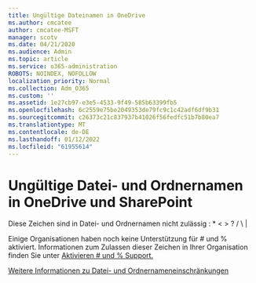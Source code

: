 ```yaml
---
title: Ungültige Dateinamen in OneDrive
ms.author: cmcatee
author: cmcatee-MSFT
manager: scotv
ms.date: 04/21/2020
ms.audience: Admin
ms.topic: article
ms.service: o365-administration
ROBOTS: NOINDEX, NOFOLLOW
localization_priority: Normal
ms.collection: Adm_O365
ms.custom: ''
ms.assetid: 1e27cb97-e3e5-4533-9f49-585b63399fb5
ms.openlocfilehash: 6c2559e75be2049353de79fc9c1c42adf6df9b31
ms.sourcegitcommit: c26373c21c837937b41026f56fedfc51b7b80ea7
ms.translationtype: MT
ms.contentlocale: de-DE
ms.lasthandoff: 01/12/2022
ms.locfileid: "61955614"
---
```

# <a name="invalid-file-and-folder-names-in-onedrive-and-sharepoint"></a>Ungültige Datei- und Ordnernamen in OneDrive und SharePoint

Diese Zeichen sind in Datei- und Ordnernamen nicht zulässig : \* \< \> ? / \ | 
  
Einige Organisationen haben noch keine Unterstützung für # und % aktiviert. Informationen zum Zulassen dieser Zeichen in Ihrer Organisation finden Sie unter [Aktivieren # und % Support.](https://go.microsoft.com/fwlink/?linkid=862611) 
  
[Weitere Informationen zu Datei- und Ordnernameneinschränkungen](https://go.microsoft.com/fwlink/?linkid=866430)
  

